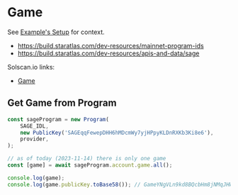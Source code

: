 # Game

See [Example's Setup](../intro.html#examples-setup) for context.

* https://build.staratlas.com/dev-resources/mainnet-program-ids
* https://build.staratlas.com/dev-resources/apis-and-data/sage

Solscan.io links:

* [Game](https://solscan.io/account/GameYNgVLn9kd8BQcbHm8jNMqJHWhcZ1YTNy6Pn3FXo5)

## Get Game from Program

```typescript
const sageProgram = new Program(
    SAGE_IDL,
    new PublicKey('SAGEqqFewepDHH6hMDcmWy7yjHPpyKLDnRXKb3Ki8e6'),
    provider,
);

// as of today (2023-11-14) there is only one game
const [game] = await sageProgram.account.game.all();

console.log(game);
console.log(game.publicKey.toBase58()); // GameYNgVLn9kd8BQcbHm8jNMqJHWhcZ1YTNy6Pn3FXo5
```
